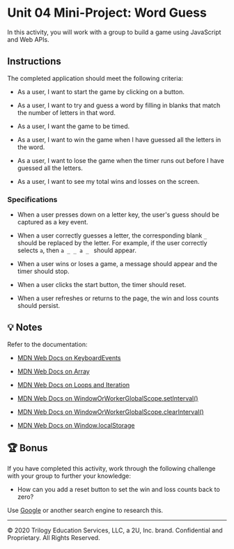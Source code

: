 # Unit 04 Mini-Project: Word Guess

In this activity, you will work with a group to build a game using JavaScript and Web APIs.

## Instructions

The completed application should meet the following criteria:

* As a user, I want to start the game by clicking on a button. 

* As a user, I want to try and guess a word by filling in blanks that match the number of letters in that word.

* As a user, I want the game to be timed. 

* As a user, I want to win the game when I have guessed all the letters in the word.

* As a user, I want to lose the game when the timer runs out before I have guessed all the letters.

* As a user, I want to see my total wins and losses on the screen. 

### Specifications

* When a user presses down on a letter key, the user's guess should be captured as a key event.

* When a user correctly guesses a letter, the corresponding blank `_` should be replaced by the letter. For example, if the user correctly selects `a`, then `a _ _ a _ ` should appear. 

* When a user wins or loses a game, a message should appear and the timer should stop. 

* When a user clicks the start button, the timer should reset. 

* When a user refreshes or returns to the page, the win and loss counts should persist.

## 💡 Notes

Refer to the documentation:

* [MDN Web Docs on KeyboardEvents](https://developer.mozilla.org/en-US/docs/Web/API/KeyboardEvent)

* [MDN Web Docs on Array](https://developer.mozilla.org/en-US/docs/Web/JavaScript/Reference/Global_Objects/Array)

* [MDN Web Docs on Loops and Iteration](https://developer.mozilla.org/en-US/docs/Web/JavaScript/Guide/Loops_and_iteration)

* [MDN Web Docs on WindowOrWorkerGlobalScope.setInterval()](https://developer.mozilla.org/en-US/docs/Web/API/WindowOrWorkerGlobalScope/setInterval)

* [MDN Web Docs on WindowOrWorkerGlobalScope.clearInterval()](https://developer.mozilla.org/en-US/docs/Web/API/WindowOrWorkerGlobalScope/clearInterval)

* [MDN Web Docs on Window.localStorage](https://developer.mozilla.org/en-US/docs/Web/API/Window/localStorage)

## 🏆 Bonus

If you have completed this activity, work through the following challenge with your group to further your knowledge:

* How can you add a reset button to set the win and loss counts back to zero? 

Use [Google](https://www.google.com) or another search engine to research this.

---

© 2020 Trilogy Education Services, LLC, a 2U, Inc. brand. Confidential and Proprietary. All Rights Reserved.
